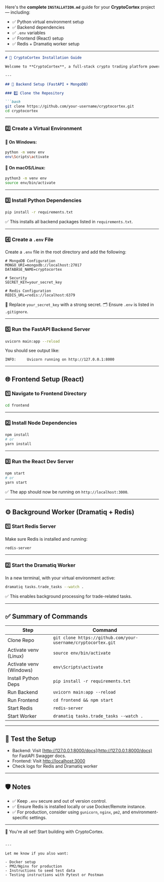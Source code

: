 Here's the **complete `INSTALLATION.md`** guide for your **CryptoCortex** project — including:

* ✅ Python virtual environment setup
* ✅ Backend dependencies
* ✅ `.env` variables
* ✅ Frontend (React) setup
* ✅ Redis + Dramatiq worker setup

---

````markdown
# 🚀 CryptoCortex Installation Guide

Welcome to **CryptoCortex**, a full-stack crypto trading platform powered by **FastAPI**, **React**, **MongoDB**, **Redis**, and **Dramatiq**.

---

## 🧰 Backend Setup (FastAPI + MongoDB)

### 1️⃣ Clone the Repository

```bash
git clone https://github.com/your-username/cryptocortex.git
cd cryptocortex
````

---

### 2️⃣ Create a Virtual Environment

#### 🔸 On Windows:

```bash
python -m venv env
env\Scripts\activate
```

#### 🔸 On macOS/Linux:

```bash
python3 -m venv env
source env/bin/activate
```

---

### 3️⃣ Install Python Dependencies

```bash
pip install -r requirements.txt
```

✅ This installs all backend packages listed in `requirements.txt`.

---

### 4️⃣ Create a `.env` File

Create a `.env` file in the root directory and add the following:

```env
# MongoDB Configuration
MONGO_URI=mongodb://localhost:27017
DATABASE_NAME=cryptocortex

# Security
SECRET_KEY=your_secret_key

# Redis Configuration
REDIS_URL=redis://localhost:6379
```

🔐 Replace `your_secret_key` with a strong secret.
🗂️ Ensure `.env` is listed in `.gitignore`.

---

### 5️⃣ Run the FastAPI Backend Server

```bash
uvicorn main:app --reload
```

You should see output like:

```text
INFO:     Uvicorn running on http://127.0.0.1:8000
```

---

## 🌐 Frontend Setup (React)

### 1️⃣ Navigate to Frontend Directory

```bash
cd frontend
```

---

### 2️⃣ Install Node Dependencies

```bash
npm install
# or
yarn install
```

---

### 3️⃣ Run the React Dev Server

```bash
npm start
# or
yarn start
```

✅ The app should now be running on `http://localhost:3000`.

---

## ⚙️ Background Worker (Dramatiq + Redis)

### 1️⃣ Start Redis Server

Make sure Redis is installed and running:

```bash
redis-server
```

---

### 2️⃣ Start the Dramatiq Worker

In a new terminal, with your virtual environment active:

```bash
dramatiq tasks.trade_tasks --watch .
```

✅ This enables background processing for trade-related tasks.

---

## ✅ Summary of Commands

| Step                    | Command                                                       |
| ----------------------- | ------------------------------------------------------------- |
| Clone Repo              | `git clone https://github.com/your-username/cryptocortex.git` |
| Activate venv (Linux)   | `source env/bin/activate`                                     |
| Activate venv (Windows) | `env\Scripts\activate`                                        |
| Install Python Deps     | `pip install -r requirements.txt`                             |
| Run Backend             | `uvicorn main:app --reload`                                   |
| Run Frontend            | `cd frontend && npm start`                                    |
| Start Redis             | `redis-server`                                                |
| Start Worker            | `dramatiq tasks.trade_tasks --watch .`                        |

---

## 🧪 Test the Setup

* Backend: Visit [http://127.0.0.1:8000/docs](http://127.0.0.1:8000/docs) for FastAPI Swagger docs.
* Frontend: Visit [http://localhost:3000](http://localhost:3000)
* Check logs for Redis and Dramatiq worker

---

## 🛡️ Notes

* ✅ Keep `.env` secure and out of version control.
* ✅ Ensure Redis is installed locally or use Docker/Remote instance.
* ✅ For production, consider using `gunicorn`, `nginx`, `pm2`, and environment-specific settings.

---

🎉 You're all set! Start building with CryptoCortex.

```

---

Let me know if you also want:

- Docker setup  
- PM2/Nginx for production  
- Instructions to seed test data  
- Testing instructions with Pytest or Postman
```
